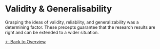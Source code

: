 # Validity & Generalisability

Grasping the ideas of validity, reliability, and generalizability was a determining factor. These precepts guarantee that the research results are right and can be extended to a wider situation.

[← Back to Overview](index.md)
